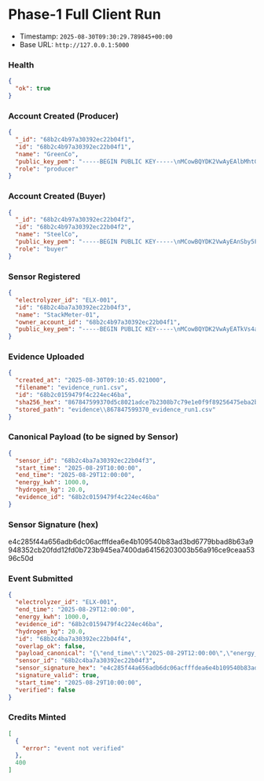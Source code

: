 # Phase-1 Full Client Run
- Timestamp: `2025-08-30T09:30:29.789845+00:00`
- Base URL: `http://127.0.0.1:5000`

### Health
```json
{
  "ok": true
}
```

### Account Created (Producer)
```json
{
  "_id": "68b2c4b97a30392ec22b04f1",
  "id": "68b2c4b97a30392ec22b04f1",
  "name": "GreenCo",
  "public_key_pem": "-----BEGIN PUBLIC KEY-----\nMCowBQYDK2VwAyEAlbMhtGYkiyXByI6xJzJ3+aJ0Tg211tkZnQa9R0mUBwg=\n-----END PUBLIC KEY-----\n",
  "role": "producer"
}
```

### Account Created (Buyer)
```json
{
  "_id": "68b2c4b97a30392ec22b04f2",
  "id": "68b2c4b97a30392ec22b04f2",
  "name": "SteelCo",
  "public_key_pem": "-----BEGIN PUBLIC KEY-----\nMCowBQYDK2VwAyEAnSby5FUuFlcdERexCNE9Jv0O8T281XATGSfCpSgk0ws=\n-----END PUBLIC KEY-----\n",
  "role": "buyer"
}
```

### Sensor Registered
```json
{
  "electrolyzer_id": "ELX-001",
  "id": "68b2c4ba7a30392ec22b04f3",
  "name": "StackMeter-01",
  "owner_account_id": "68b2c4b97a30392ec22b04f1",
  "public_key_pem": "-----BEGIN PUBLIC KEY-----\nMCowBQYDK2VwAyEATkVs4a0+FvTrHJI38+JaL0qn8rvy9TZQnqehM7G4iFo=\n-----END PUBLIC KEY-----\n"
}
```

### Evidence Uploaded
```json
{
  "created_at": "2025-08-30T09:10:45.021000",
  "filename": "evidence_run1.csv",
  "id": "68b2c0159479f4c224ec46ba",
  "sha256_hex": "867847599370d5c8021adce7b2308b7c79e1e0f9f89256475eba2b4f0f18d0c6",
  "stored_path": "evidence\\867847599370_evidence_run1.csv"
}
```

### Canonical Payload (to be signed by Sensor)
```json
{
  "sensor_id": "68b2c4ba7a30392ec22b04f3",
  "start_time": "2025-08-29T10:00:00",
  "end_time": "2025-08-29T12:00:00",
  "energy_kwh": 1000.0,
  "hydrogen_kg": 20.0,
  "evidence_id": "68b2c0159479f4c224ec46ba"
}
```

### Sensor Signature (hex)
e4c285f44a656adb6dc06acfffdea6e4b109540b83ad3bd6779bbad8b63a9948352cb20fdd12fd0b723b945ea7400da64156203003b56a916ce9ceaa5396c50d

### Event Submitted
```json
{
  "electrolyzer_id": "ELX-001",
  "end_time": "2025-08-29T12:00:00",
  "energy_kwh": 1000.0,
  "evidence_id": "68b2c0159479f4c224ec46ba",
  "hydrogen_kg": 20.0,
  "id": "68b2c4ba7a30392ec22b04f4",
  "overlap_ok": false,
  "payload_canonical": "{\"end_time\":\"2025-08-29T12:00:00\",\"energy_kwh\":1000.0,\"evidence_id\":\"68b2c0159479f4c224ec46ba\",\"hydrogen_kg\":20.0,\"sensor_id\":\"68b2c4ba7a30392ec22b04f3\",\"start_time\":\"2025-08-29T10:00:00\"}",
  "sensor_id": "68b2c4ba7a30392ec22b04f3",
  "sensor_signature_hex": "e4c285f44a656adb6dc06acfffdea6e4b109540b83ad3bd6779bbad8b63a9948352cb20fdd12fd0b723b945ea7400da64156203003b56a916ce9ceaa5396c50d",
  "signature_valid": true,
  "start_time": "2025-08-29T10:00:00",
  "verified": false
}
```

### Credits Minted
```json
[
  {
    "error": "event not verified"
  },
  400
]
```

